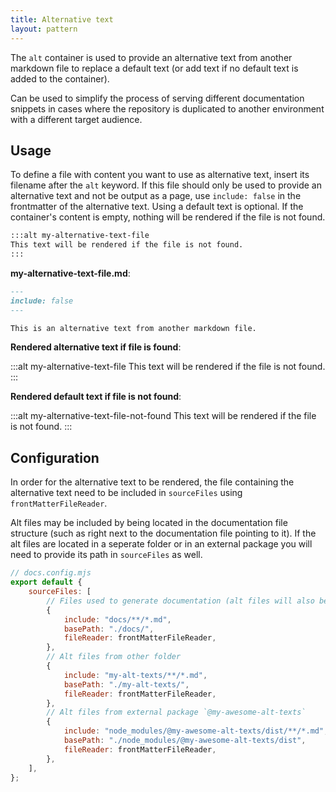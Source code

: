 ```yaml
---
title: Alternative text
layout: pattern
---
```


The `alt` container is used to provide an alternative text from another markdown file to replace a default text (or add text if no default text is added to the container).

Can be used to simplify the process of serving different documentation snippets in cases where the repository is duplicated to another environment with a different target audience.

## Usage

To define a file with content you want to use as alternative text, insert its filename after the `alt` keyword.
If this file should only be used to provide an alternative text and not be output as a page, use `include: false` in the frontmatter of the alternative text.
Using a default text is optional. If the container's content is empty, nothing will be rendered if the file is not found.

```md
:::alt my-alternative-text-file
This text will be rendered if the file is not found.
:::
```

**my-alternative-text-file.md**:

```md
---
include: false
---

This is an alternative text from another markdown file.
```

**Rendered alternative text if file is found**:

:::alt my-alternative-text-file
This text will be rendered if the file is not found.
:::

**Rendered default text if file is not found**:

:::alt my-alternative-text-file-not-found
This text will be rendered if the file is not found.
:::

## Configuration

In order for the alternative text to be rendered, the file containing the alternative text need to be included in `sourceFiles` using `frontMatterFileReader`.

Alt files may be included by being located in the documentation file structure (such as right next to the documentation file pointing to it).
If the alt files are located in a seperate folder or in an external package you will need to provide its path in `sourceFiles` as well.

```mjs
// docs.config.mjs
export default {
    sourceFiles: [
        // Files used to generate documentation (alt files will also be included if located here)
        {
            include: "docs/**/*.md",
            basePath: "./docs/",
            fileReader: frontMatterFileReader,
        },
        // Alt files from other folder
        {
            include: "my-alt-texts/**/*.md",
            basePath: "./my-alt-texts/",
            fileReader: frontMatterFileReader,
        },
        // Alt files from external package `@my-awesome-alt-texts`
        {
            include: "node_modules/@my-awesome-alt-texts/dist/**/*.md",
            basePath: "./node_modules/@my-awesome-alt-texts/dist",
            fileReader: frontMatterFileReader,
        },
    ],
};
```
